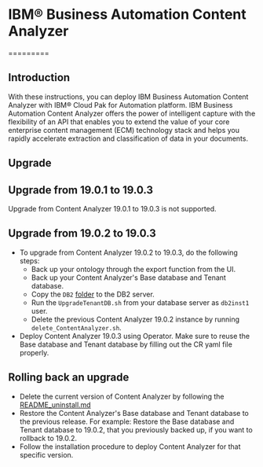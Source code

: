 # IBM® Business Automation Content Analyzer
=========

## Introduction

With these instructions, you can deploy IBM Business Automation Content Analyzer with IBM® Cloud Pak for Automation platform. IBM Business Automation Content Analyzer offers the power of intelligent capture with the flexibility of an API that enables you to extend the value of your core enterprise content management (ECM) technology stack and helps you rapidly accelerate extraction and classification of data in your documents. 


Upgrade
-----------
## Upgrade from 19.0.1 to 19.0.3
Upgrade from Content Analyzer 19.0.1 to 19.0.3 is not supported.

## Upgrade from 19.0.2 to 19.0.3

- To upgrade from Content Analyzer 19.0.2 to 19.0.3, do the following steps:
    - Back up your ontology through the export function from the UI.
    - Back up your Content Analyzer's Base database and Tenant database.
    - Copy the `DB2` [folder](https://github.com/icp4a/cert-kubernetes/tree/19.0.3/ACA/configuration-ha) to the DB2 server.
    - Run the `UpgradeTenantDB.sh` from your database server as `db2inst1` user.
    - Delete the previous Content Analyzer 19.0.2 instance by running `delete_ContentAnalyzer.sh`. 
- Deploy Content Analyzer 19.0.3 using Operator. Make sure to reuse the Base database and Tenant database by filling out the CR yaml file properly.


## Rolling back an upgrade
- Delete the current version of Content Analyzer by following the [README_uninstall.md](README_uninstall.md)
- Restore the Content Analyzer's Base database and Tenant database to the previous release.  For example: Restore the Base database and Tenant database to 19.0.2, that you previously backed up, if you want to rollback to 19.0.2.
- Follow the installation procedure to deploy Content Analyzer for that specific version.
